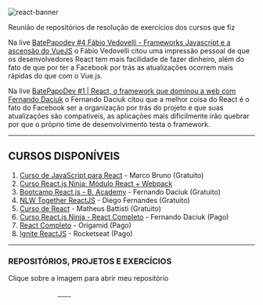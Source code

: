 ![react-banner](https://user-images.githubusercontent.com/37590954/130167113-36f7cc8d-fe67-4bb6-9b11-f9aab3387cf0.jpeg)

Reunião de repositórios de resolução de exercícios dos cursos que fiz

Na live [BatePapodev #4 Fábio Vedovelli - Frameworks Javascript e a ascensão do VueJS](https://www.youtube.com/watch?v=3t08FlpxARI) o Fábio Vedovelli citou uma impressão pessoal de que os desenvolvedores React tem mais facilidade de fazer dinheiro, além do fato de que por ter a Facebook por trás as atualizações ocorrem mais rápidas do que com o Vue.js.

Na live [BatePapoDev #1 | React, o framework que dominou a web com Fernando Daciuk](https://youtu.be/Fh6vnBTdKvE?t=683) o Fernando Daciuk citou que a melhor coisa do React é o fato do Facebook ser a organização por trás do projeto e que suas atualizações são compativeis, as aplicações mais dificilmente irão quebrar por que o próprio time de desenvolvimento testa o framework.

---
## CURSOS DISPONÍVEIS

1. [Curso de JavaScript para React](https://www.youtube.com/playlist?list=PLirko8T4cEmzWZVn_ZKQbfDOuCnSZJ4va) - Marco Bruno (Gratuito)
1. [Curso React.js Ninja: Módulo React + Webpack](https://www.udemy.com/course/reactjs-ninja-modulo-react-webpack/)
1. [Bootcamp React.js - B. Academy](https://fdaciuk.notion.site/Bootcamp-React-js-B-Academy-04beed6c0dda4b79a28709b0f4cf6042) - Fernando Daciuk (Gratuito)
1. [NLW Together ReactJS](https://app.rocketseat.com.br/node/mission-react-js) - Diego Fernandes (Gratuito)
1. [Curso de React](https://www.youtube.com/playlist?list=PLnDvRpP8BneyVA0SZ2okm-QBojomniQVO) - Matheus Battisti (Gratuito)
1. [Curso React.js Ninja - React Completo](https://www.udemy.com/course/curso-reactjs-ninja/) - Fernando Daciuk (Pago)
1. [React Completo](https://www.origamid.com/curso/react-completo/) - Origamid (Pago)
1. [Ignite ReactJS](https://rocketseat.com.br/ignite) - Rocketseat (Pago)

---

### REPOSITÓRIOS, PROJETOS E EXERCÍCIOS
Clique sobre a imagem para abrir meu repositório

<div style="width: 60%; margin: 0 auto;">
    <a href="https://github.com/Darlley/CollabCode/tree/main/matching-game" target="_blank">
        <img src="https://user-images.githubusercontent.com/37590954/137173772-6ec8a7c3-db8f-42ba-abda-849a3c91f22a.jpg" alt="">
    </a>
    <a href="https://github.com/Darlley/Bootcamp-React" target="_blank">
        <img src="https://user-images.githubusercontent.com/37590954/137174127-e2632361-e78c-44b6-a8ab-e81d9fc3e425.jpg" alt="">
    </a>
    <a href="https://github.com/Darlley/ReactJS/tree/main/react-ninja-webpack" target="_blank">
        <img src="https://user-images.githubusercontent.com/37590954/137174388-a44c83b7-b9fa-4eec-a4e4-8486e78358b9.png" alt="">
    </a>
    <a href="https://github.com/Darlley/digital-innovation-one/tree/main/bootcamp-Eduzz-Fullstack-Developer" target="_blank">
        <img src="https://user-images.githubusercontent.com/37590954/137175044-6aa76bef-6b0d-469f-aedb-98a97c782d66.jpg" alt="">
    </a>
    <a href="https://github.com/Darlley/letmeask-vite" target="_blank">
        <img src="https://user-images.githubusercontent.com/37590954/137175478-03523f31-36b5-4fe8-b076-d558c0b3f891.PNG" alt="">
    </a>
    <a href="https://github.com/Darlley/curso-fullstack-devinvestidor-react" target="_blank">
        <img src="https://user-images.githubusercontent.com/37590954/137175723-570dfe54-59f6-4a9f-97a3-72c76286ece7.jpg" alt="">
    </a>
    <a href="https://github.com/Darlley/letmeask-vite" target="_blank">
        <img src="https://user-images.githubusercontent.com/37590954/137175478-03523f31-36b5-4fe8-b076-d558c0b3f891.PNG" alt="">
    </a>
    <a href="https://github.com/Darlley/crud-next-mongodb-chakraui" target="_blank">
        <img src="https://user-images.githubusercontent.com/37590954/137175865-0bf0d9fb-65ab-43f2-bd0f-3c76a4ec912d.jpg" alt="">
    </a>
</div>